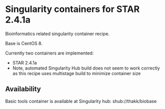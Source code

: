 # Singularity containers for STAR 2.4.1a

Bioinformatics related singularity container recipe. 

Base is CentOS 8.

Currently two containers are implemented: 
 - STAR 2.4.1a
 - Note, automated Singularity Hub build does not seem to work correctly as this recipe uses multistage build to minimize container size

## Availability

Basic tools container is available at Singularity hub: shub://thakk/biobase
